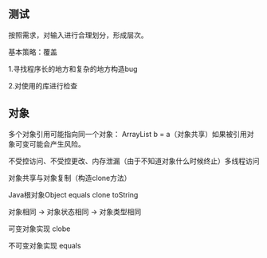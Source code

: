 

## 测试

按照需求，对输入进行合理划分，形成层次。

基本策略：覆盖

1.寻找程序长的地方和复杂的地方构造bug

2.对使用的库进行检查

## 对象 

多个对象引用可能指向同一个对象： ArrayList b = a（对象共享）如果被引用对象可变可能会产生风险。

不受控访问、不受控更改、内存泄漏（由于不知道对象什么时候终止）多线程访问

对象共享与对象复制（构造clone方法）

Java根对象Object equals clone toString

对象相同 -> 对象状态相同 -> 对象类型相同 

可变对象实现 clobe

不可变对象实现 equals

